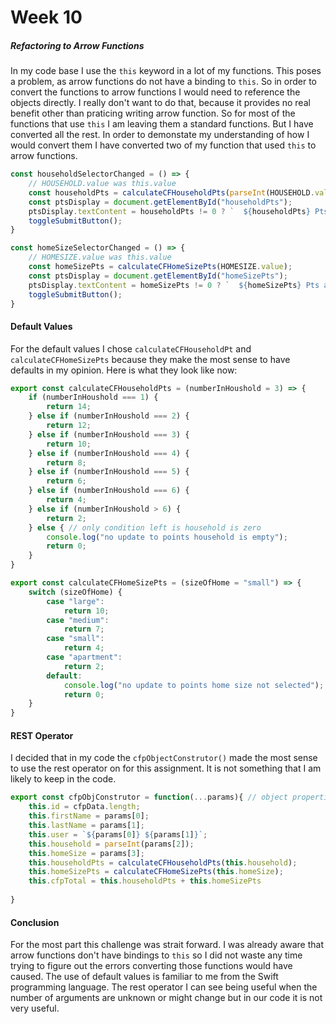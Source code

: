 
# Week 10 

##### Refactoring to Arrow Functions
In my code base I use the `this` keyword in a lot of my functions. This poses a problem, as arrow functions do not have a binding to `this`. So in order to convert the functions to arrow functions I would need to reference the objects directly. I really don't want to do that, because it provides no real benefit other than praticing writing arrow function. So for most of the functions that use `this` I am leaving them a standard functions. But I have converted all the rest. In order to demonstate my understanding of how I would convert them I have converted two of my function that used `this` to arrow functions.

```js
const householdSelectorChanged = () => {
    // HOUSEHOLD.value was this.value 
    const householdPts = calculateCFHouseholdPts(parseInt(HOUSEHOLD.value));
    const ptsDisplay = document.getElementById("householdPts");
    ptsDisplay.textContent = householdPts != 0 ? `  ${householdPts} Pts added` : "";
    toggleSubmitButton();
}
```
```js
const homeSizeSelectorChanged = () => {
    // HOMESIZE.value was this.value 
    const homeSizePts = calculateCFHomeSizePts(HOMESIZE.value);
    const ptsDisplay = document.getElementById("homeSizePts");
    ptsDisplay.textContent = homeSizePts != 0 ? `  ${homeSizePts} Pts added` : "";
    toggleSubmitButton();
}
```

#### Default Values
For the default values I chose `calculateCFHouseholdPt` and `calculateCFHomeSizePts` because they make the most sense to have defaults in my opinion. Here is what they look like now:

```js
export const calculateCFHouseholdPts = (numberInHoushold = 3) => {
    if (numberInHoushold === 1) {
        return 14;
    } else if (numberInHoushold === 2) {
        return 12;
    } else if (numberInHoushold === 3) {
        return 10;
    } else if (numberInHoushold === 4) {
        return 8;
    } else if (numberInHoushold === 5) {
        return 6;
    } else if (numberInHoushold === 6) {
        return 4;
    } else if (numberInHoushold > 6) {
        return 2;
    } else { // only condition left is household is zero
        console.log("no update to points household is empty");
        return 0;
    }
}
```

```js
export const calculateCFHomeSizePts = (sizeOfHome = "small") => {
    switch (sizeOfHome) {
        case "large":
            return 10;
        case "medium":
            return 7;
        case "small":
            return 4;
        case "apartment":
            return 2;
        default:
            console.log("no update to points home size not selected");
            return 0;
    }
}
```
#### REST Operator
I decided that in my code the `cfpObjectConstrutor()` made the most sense to use the rest operator on for this assignment. It is not something that I am likely to keep in the code.

```js
export const cfpObjConstrutor = function(...params){ // object properties
    this.id = cfpData.length;
    this.firstName = params[0];
    this.lastName = params[1];
    this.user = `${params[0]} ${params[1]}`;
    this.household = parseInt(params[2]);
    this.homeSize = params[3];
    this.householdPts = calculateCFHouseholdPts(this.household);
    this.homeSizePts = calculateCFHomeSizePts(this.homeSize);
    this.cfpTotal = this.householdPts + this.homeSizePts
   
}
```

#### Conclusion
For the most part this challenge was strait forward. I was already aware that arrow functions don't have bindings to `this` so I did not waste any time trying to figure out the errors converting those functions would have caused. The use of default values is familiar to me from the Swift programming language. The rest operator I can see being useful when the number of arguments are unknown or might change but in our code it is not very useful.
